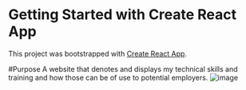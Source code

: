 # Getting Started with Create React App

This project was bootstrapped with [Create React App](https://github.com/facebook/create-react-app).

#Purpose
A website that denotes and displays my technical skills and training and how those can be of use to potential employers.
![image](https://user-images.githubusercontent.com/79176079/127937281-9f3e98c1-a4d1-48dd-bdc8-46f2465b161c.png)
